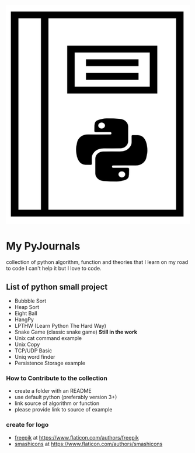 <p align="center">
   <img src="./pyjournal.png">
</p>

# My PyJournals

collection of python algorithm, function and theories that I learn on my road to code
I can't help it but I love to code. 

## List of python small project

* Bubbble Sort
* Heap Sort
* Eight Ball
* HangPy 
* LPTHW (Learn Python The Hard Way)
* Snake Game (classic snake game) **Still in the work**
* Unix cat command example
* Unix Copy
* TCP/UDP Basic
* Uniq word finder
* Persistence Storage example

### How to Contribute to the collection

* create a folder with an README
* use default python (preferably version 3+)
* link source of algorithm or function   
* please provide link to source of example



### create for logo

- [freepik](http://www.freepik.com/) at https://www.flaticon.com/authors/freepik
- [smashicons](https://smashicons.com/) at https://www.flaticon.com/authors/smashicons

